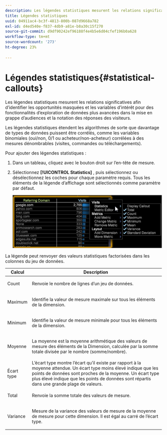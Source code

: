 ```yaml
---
description: Les légendes statistiques mesurent les relations significatives afin d’identifier les opportunités masquées et les variables d’intérêt pour des fonctionnalités d’exploration de données plus avancées dans la mise en grappe d’audiences et la notation des réponses des visiteurs.
title: Légendes statistiques
uuid: 04911ac4-bc3f-4813-800b-087d9668a782
exl-id: d4ed540e-f837-4db9-a81e-b8a30c15f270
source-git-commit: d9df90242ef96188f4e4b5e6d04cfef196b0a628
workflow-type: tm+mt
source-wordcount: '273'
ht-degree: 23%

---
```


# Légendes statistiques{#statistical-callouts}

Les légendes statistiques mesurent les relations significatives afin d’identifier les opportunités masquées et les variables d’intérêt pour des fonctionnalités d’exploration de données plus avancées dans la mise en grappe d’audiences et la notation des réponses des visiteurs.

Les légendes statistiques étendent les algorithmes de sorte que davantage de types de données puissent être corrélés, comme les variables binomiales (oui/non, 0/1 ou acheteur/non-acheteur) corrélées à des mesures dénombrables (visites, commandes ou téléchargements).

Pour ajouter des légendes statistiques :

1. Dans un tableau, cliquez avec le bouton droit sur l’en-tête de mesure.
1. Sélectionnez **[!UICONTROL Statistics]** , puis sélectionnez ou désélectionnez les coches pour chaque paramètre requis. Tous les éléments de la légende d’affichage sont sélectionnés comme paramètre par défaut.

   ![](assets/statistical_callouts.png)

La légende peut renvoyer des valeurs statistiques factorisées dans les colonnes du jeu de données.

<table id="table_B2A4F9D5938D4756A81ACF6F4D77E63D">
 <thead>
  <tr>
   <th colname="col1" class="entry"> Calcul </th>
   <th colname="col2" class="entry"> Description </th>
  </tr>
 </thead>
 <tbody>
  <tr>
   <td colname="col1"> Count </td>
   <td colname="col2"><p>Renvoie le nombre de lignes d’un jeu de données. </p></td>
  </tr>
  <tr>
   <td colname="col1"> Maximum </td>
   <td colname="col2"><p> Identifie la valeur de mesure maximale sur tous les éléments de la dimension. </p></td>
  </tr>
  <tr>
   <td colname="col1"> Minimum </td>
   <td colname="col2"><p> Identifie la valeur de mesure minimale pour tous les éléments de la dimension. </p></td>
  </tr>
  <tr>
   <td colname="col1"> Moyenne </td>
   <td colname="col2"><p> La moyenne est la moyenne arithmétique des valeurs de mesure des éléments de la Dimension, calculée par la somme totale divisée par le nombre (somme/nombre). </p></td>
  </tr>
  <tr>
   <td colname="col1"> Écart type </td>
   <td colname="col2"> L’écart type montre l’écart qu’il existe par rapport à la moyenne attendue. Un écart type moins élevé indique que les points de données sont proches de la moyenne. Un écart type plus élevé indique que les points de données sont répartis dans une grande plage de valeurs. </td>
  </tr>
  <tr>
   <td colname="col1"> Total </td>
   <td colname="col2"><p> Renvoie la somme totale des valeurs de mesure. </p></td>
  </tr>
  <tr>
   <td colname="col1"> Variance </td>
   <td colname="col2"><p> Mesure de la variance des valeurs de mesure de la moyenne de mesure pour cette dimension. Il est égal au carré de l’écart type. </p></td>
  </tr>
 </tbody>
</table>
